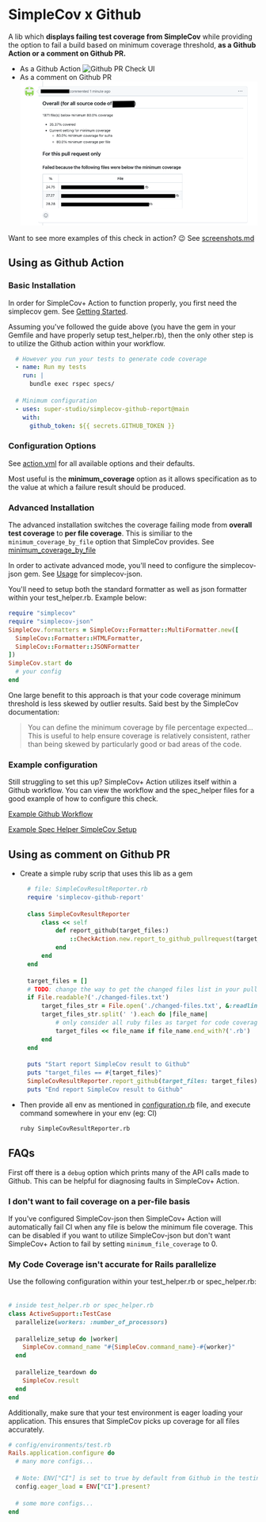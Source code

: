 # SimpleCov x Github

A lib which **displays failing test coverage from SimpleCov** while providing the option
to fail a build based on minimum coverage threshold, **as a Github Action or a comment on Github PR.**

- As a Github Action
![Github PR Check UI](img/simple-cov-check-basic.png)
- As a comment on Github PR
![Github PR comment](img/simple-cov-github-comment.png)

Want to see more examples of this check in action? :wink: See [screenshots.md](/screenshots.md)

## Using as Github Action
### Basic Installation
In order for SimpleCov+ Action to function properly, you first need the simplecov gem. See [Getting Started](https://github.com/simplecov-ruby/simplecov#getting-started).

Assuming you've followed the guide above (you have the gem in your Gemfile and have properly setup test_helper.rb), then the only other step is to utilize the Github action within your workflow.

```yml
  # However you run your tests to generate code coverage
  - name: Run my tests
    run: |
      bundle exec rspec specs/

  # Minimum configuration
  - uses: super-studio/simplecov-github-report@main
    with:
      github_token: ${{ secrets.GITHUB_TOKEN }}
```

### Configuration Options
See [action.yml](./action.yml) for all available options and their defaults.

Most useful is the **minimum_coverage** option as it allows specification as to the value at which a failure result should be produced.

### Advanced Installation
The advanced installation switches the coverage failing mode from **overall test coverage** to **per file coverage**. This is similiar to the `minimum_coverage_by_file` option that SimpleCov provides. See [minimum_coverage_by_file](https://github.com/simplecov-ruby/simplecov#minimum-coverage-by-file)

In order to activate advanced mode, you'll need to configure the simplecov-json gem. See [Usage](https://github.com/vicentllongo/simplecov-json#usage) for simplecov-json.

You'll need to setup both the standard formatter as well as json formatter within your test_helper.rb. Example below:

```ruby
require "simplecov"
require "simplecov-json"
SimpleCov.formatters = SimpleCov::Formatter::MultiFormatter.new([
  SimpleCov::Formatter::HTMLFormatter,
  SimpleCov::Formatter::JSONFormatter
])
SimpleCov.start do
  # your config
end
```

One large benefit to this approach is that your code coverage minimum threshold is less skewed by outlier results. Said best by the SimpleCov documentation:

> You can define the minimum coverage by file percentage expected... This is useful to help ensure coverage is relatively consistent, rather than being skewed by particularly good or bad areas of the code.

### Example configuration

Still struggling to set this up? SimpleCov+ Action utilizes itself within a Github workflow. You can view the workflow and the spec_helper files for a good example of how to configure this check.

[Example Github Workflow](/.github/workflows/testing.yml)

[Example Spec Helper SimpleCov Setup](/specs/spec_helper.rb)

## Using as comment on Github PR
- Create a simple ruby scrip that uses this lib as a gem
  ```ruby
    # file: SimpleCovResultReporter.rb
    require 'simplecov-github-report'

    class SimpleCovResultReporter
        class << self
            def report_github(target_files:)
                ::CheckAction.new.report_to_github_pullrequest(target_files)
            end
        end
    end
    
    target_files = []
    # TODO: change the way to get the changed files list in your pull requests here 
    if File.readable?('./changed-files.txt')
        target_files_str = File.open('./changed-files.txt', &:readline)
        target_files_str.split(' ').each do |file_name|
            # only consider all ruby files as target for code coverage
            target_files << file_name if file_name.end_with?('.rb')
        end
    end
    
    puts "Start report SimpleCov result to Github"
    puts "target_files == #{target_files}"
    SimpleCovResultReporter.report_github(target_files: target_files)
    puts "End report SimpleCov result to Github"
  ```
- Then provide all env as mentioned in [configuration.rb](./lib/coverage/configuration.rb) file, and execute command somewhere in your env (eg: CI)
  ```bash
  ruby SimpleCovResultReporter.rb
  ```

## FAQs

First off there is a `debug` option which prints many of the API calls made to Github. This can be helpful for diagnosing faults in SimpleCov+ Action.

### I don't want to fail coverage on a per-file basis

If you've configured SimpleCov-json then SimpleCov+ Action will automatically
fail CI when any file is below the minimum file coverage. This can be disabled if
you want to utilize SimpleCov-json but don't want SimpleCov+ Action to fail by
setting `minimum_file_coverage` to 0.

### My Code Coverage isn't accurate for Rails parallelize 

Use the following configuration within your test_helper.rb or spec_helper.rb:

```ruby

# inside test_helper.rb or spec_helper.rb
class ActiveSupport::TestCase
  parallelize(workers: :number_of_processors)

  parallelize_setup do |worker|
    SimpleCov.command_name "#{SimpleCov.command_name}-#{worker}"
  end

  parallelize_teardown do
    SimpleCov.result
  end
end
```

Additionally, make sure that your test environment is eager loading your application. This ensures that SimpleCov picks up coverage for all files accurately.

```ruby
# config/environments/test.rb
Rails.application.configure do
  # many more configs...
  
  # Note: ENV["CI"] is set to true by default from Github in the testing environment
  config.eager_load = ENV["CI"].present?
  
  # some more configs...
end
```
